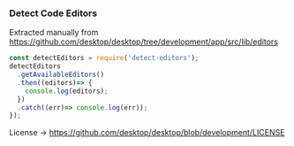 ### Detect Code Editors
Extracted manually from https://github.com/desktop/desktop/tree/development/app/src/lib/editors

```javascript
const detectEditors = require('detect-editors');
detectEditors
  .getAvailableEditors()
  .then((editors)=> {
    console.log(editors);
  })
  .catch((err)=> console.log(err));
});
```

License -> https://github.com/desktop/desktop/blob/development/LICENSE
